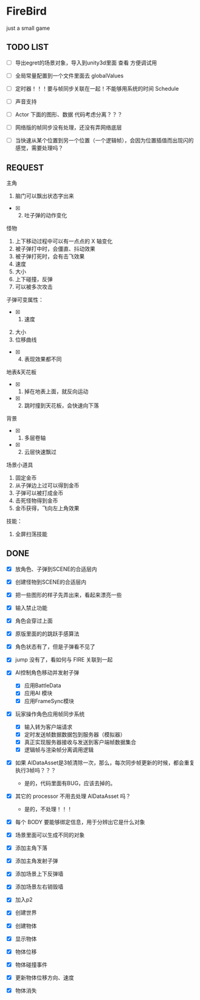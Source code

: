 
# FireBird

just a small game

## TODO LIST

- [ ] 导出egret的场景对象，导入到unity3d里面 查看 方便调试用

- [ ] 全局常量配置到一个文件里面去 globalValues

- [ ] 定时器！！！要与帧同步关联在一起！不能够用系统的时间  Schedule
- [ ] 声音支持

- [ ] Actor 下面的图形、数据 代码考虑分离？？？
- [ ] 网络版的帧同步没有处理，还没有弄网络底层
- [ ] 当快速从某个位置到另一个位置（一个逻辑帧），会因为位置插值而出现闪的感觉，需要处理吗？

## REQUEST

主角

1. 脑门可以飘出状态字出来
- [x] 2. 吐子弹的动作变化

怪物

1. 上下移动过程中可以有一点点的 X 轴变化
2. 被子弹打中时，会僵直、抖动效果
3. 被子弹打死时，会有击飞效果
4. 速度
5. 大小
6. 上下碰撞，反弹
7. 可以被多次攻击

子弹可变属性：

- [x] 1. 速度
2. 大小
3. 位移曲线
- [x] 4. 表现效果都不同

地表&天花板

- [x] 1. 掉在地表上面，就反向运动
- [x] 2. 跳时撞到天花板，会快速向下落

背景

- [x] 1. 多层卷轴
- [x] 2. 云层快速飘过

场景小道具

1. 固定金币
2. 从子弹边上过可以得到金币
3. 子弹可以被打成金币
4. 击死怪物得到金币
5. 金币获得，飞向左上角效果

技能：

1. 全屏扫荡技能

## DONE

- [x] 放角色、子弹到SCENE的合适层内
- [x] 创建怪物到SCENE的合适层内
- [x] 把一些图形的样子先弄出来，看起来漂亮一些
- [x] 输入禁止功能

- [x] 角色会穿过上面
- [x] 原版里面的的跳跃手感算法
- [x] 角色状态有了，但是子弹看不见了

- [x] jump 没有了，看如何与 FIRE 关联到一起
- [X] AI控制角色移动并发射子弹
  - [x] 应用BattleData
  - [x] 应用AI 模块
  - [x] 应用FrameSync模块

- [x] 玩家操作角色应用帧同步系统
  - [x] 输入转为客户端请求
  - [x] 定时发送帧数据数据包到服务器（模拟器）
  - [x] 真正实现服务器接收与发送到客户端帧数据集合
  - [x] 逻辑帧与渲染帧分离调用逻辑

- [X] 如果 AIDataAsset是3帧清除一次，那么，每次同步帧更新的时候，都会重复执行3帧吗？？？
  - 是的，代码里面有BUG，应该去掉的。
- [X] 其它的 processor 不用去处理 AIDataAsset 吗？
  - 是的，不处理！！！

- [X] 每个 BODY 要能够绑定信息，用于分辨出它是什么对象
- [X] 场景里面可以生成不同的对象
- [X] 添加主角下落
- [X] 添加主角发射子弹
- [X] 添加场景上下反弹墙
- [X] 添加场景左右销毁墙

- [X] 加入p2
- [X] 创建世界
- [X] 创建物体
- [X] 显示物体
- [X] 物体位移
- [X] 物体碰撞事件
- [X] 更新物体位移方向、速度
- [X] 物体消失
